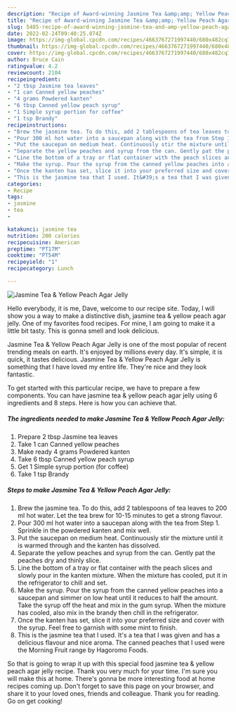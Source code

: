 ```yaml
---
description: "Recipe of Award-winning Jasmine Tea &amp;amp; Yellow Peach Agar Jelly"
title: "Recipe of Award-winning Jasmine Tea &amp;amp; Yellow Peach Agar Jelly"
slug: 5485-recipe-of-award-winning-jasmine-tea-and-amp-yellow-peach-agar-jelly
date: 2022-02-24T09:40:25.874Z
image: https://img-global.cpcdn.com/recipes/4663767271997440/680x482cq70/jasmine-tea-yellow-peach-agar-jelly-recipe-main-photo.jpg
thumbnail: https://img-global.cpcdn.com/recipes/4663767271997440/680x482cq70/jasmine-tea-yellow-peach-agar-jelly-recipe-main-photo.jpg
cover: https://img-global.cpcdn.com/recipes/4663767271997440/680x482cq70/jasmine-tea-yellow-peach-agar-jelly-recipe-main-photo.jpg
author: Bruce Cain
ratingvalue: 4.2
reviewcount: 2104
recipeingredient:
- "2 tbsp Jasmine tea leaves"
- "1 can Canned yellow peaches"
- "4 grams Powdered kanten"
- "6 tbsp Canned yellow peach syrup"
- "1 Simple syrup portion for coffee"
- "1 tsp Brandy"
recipeinstructions:
- "Brew the jasmine tea. To do this, add 2 tablespoons of tea leaves to 200 ml hot water. Let the tea brew for 10-15 minutes to get a strong flavour."
- "Pour 300 ml hot water into a saucepan along with the tea from Step 1. Sprinkle in the powdered kanten and mix well."
- "Put the saucepan on medium heat. Continuously stir the mixture until it is warmed through and the kanten has dissolved."
- "Separate the yellow peaches and syrup from the can. Gently pat the peaches dry and thinly slice."
- "Line the bottom of a tray or flat container with the peach slices and slowly pour in the kanten mixture. When the mixture has cooled, put it in the refrigerator to chill and set."
- "Make the syrup. Pour the syrup from the canned yellow peaches into a saucepan and simmer on low heat until it reduces to half the amount. Take the syrup off the heat and mix in the gum syrup. When the mixture has cooled, also mix in the brandy then chill in the refrigerator."
- "Once the kanten has set, slice it into your preferred size and cover with the syrup. Feel free to garnish with some mint to finish."
- "This is the jasmine tea that I used. It&#39;s a tea that I was given and has a delicious flavour and nice aroma. The canned peaches that I used were the Morning Fruit range by Hagoromo Foods."
categories:
- Recipe
tags:
- jasmine
- tea
- 

katakunci: jasmine tea  
nutrition: 200 calories
recipecuisine: American
preptime: "PT17M"
cooktime: "PT54M"
recipeyield: "1"
recipecategory: Lunch

---
```



![Jasmine Tea &amp; Yellow Peach Agar Jelly](https://img-global.cpcdn.com/recipes/4663767271997440/680x482cq70/jasmine-tea-yellow-peach-agar-jelly-recipe-main-photo.jpg)

Hello everybody, it is me, Dave, welcome to our recipe site. Today, I will show you a way to make a distinctive dish, jasmine tea &amp; yellow peach agar jelly. One of my favorites food recipes. For mine, I am going to make it a little bit tasty. This is gonna smell and look delicious.

Jasmine Tea &amp; Yellow Peach Agar Jelly is one of the most popular of recent trending meals on earth. It's enjoyed by millions every day. It's simple, it is quick, it tastes delicious. Jasmine Tea &amp; Yellow Peach Agar Jelly is something that I have loved my entire life. They're nice and they look fantastic.




To get started with this particular recipe, we have to prepare a few components. You can have jasmine tea &amp; yellow peach agar jelly using 6 ingredients and 8 steps. Here is how you can achieve that.

<!--inarticleads1-->

##### The ingredients needed to make Jasmine Tea &amp; Yellow Peach Agar Jelly:

1. Prepare 2 tbsp Jasmine tea leaves
1. Take 1 can Canned yellow peaches
1. Make ready 4 grams Powdered kanten
1. Take 6 tbsp Canned yellow peach syrup
1. Get 1 Simple syrup portion (for coffee)
1. Take 1 tsp Brandy




<!--inarticleads2-->

##### Steps to make Jasmine Tea &amp; Yellow Peach Agar Jelly:

1. Brew the jasmine tea. To do this, add 2 tablespoons of tea leaves to 200 ml hot water. Let the tea brew for 10-15 minutes to get a strong flavour.
1. Pour 300 ml hot water into a saucepan along with the tea from Step 1. Sprinkle in the powdered kanten and mix well.
1. Put the saucepan on medium heat. Continuously stir the mixture until it is warmed through and the kanten has dissolved.
1. Separate the yellow peaches and syrup from the can. Gently pat the peaches dry and thinly slice.
1. Line the bottom of a tray or flat container with the peach slices and slowly pour in the kanten mixture. When the mixture has cooled, put it in the refrigerator to chill and set.
1. Make the syrup. Pour the syrup from the canned yellow peaches into a saucepan and simmer on low heat until it reduces to half the amount. Take the syrup off the heat and mix in the gum syrup. When the mixture has cooled, also mix in the brandy then chill in the refrigerator.
1. Once the kanten has set, slice it into your preferred size and cover with the syrup. Feel free to garnish with some mint to finish.
1. This is the jasmine tea that I used. It&#39;s a tea that I was given and has a delicious flavour and nice aroma. The canned peaches that I used were the Morning Fruit range by Hagoromo Foods.




So that is going to wrap it up with this special food jasmine tea &amp; yellow peach agar jelly recipe. Thank you very much for your time. I'm sure you will make this at home. There's gonna be more interesting food at home recipes coming up. Don't forget to save this page on your browser, and share it to your loved ones, friends and colleague. Thank you for reading. Go on get cooking!
